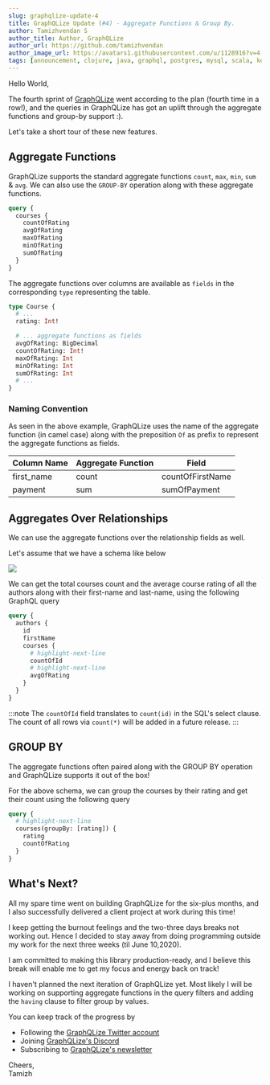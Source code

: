 ```yaml
---
slug: graphqlize-update-4
title: GraphQLize Update (#4) - Aggregate Functions & Group By.
author: Tamizhvendan S
author_title: Author, GraphQLize
author_url: https://github.com/tamizhvendan
author_image_url: https://avatars1.githubusercontent.com/u/1128916?v=4
tags: [announcement, clojure, java, graphql, postgres, mysql, scala, kotlin]
---
```


Hello World, 

The fourth sprint of [GraphQLize](https://www.graphqlize.org) went according to the plan (fourth time in a row!), and the queries in GraphQLize has got an uplift through the aggregate functions and group-by support :). 

Let's take a short tour of these new features.

<!--truncate-->

## Aggregate Functions

GraphQLize supports the standard aggregate functions `count`, `max`, `min`, `sum` & `avg`. We can also use the `GROUP-BY` operation along with these aggregate functions.

```graphql
query {
  courses {
    countOfRating
    avgOfRating
    maxOfRating
    minOfRating
    sumOfRating
  }
}
```

The aggregate functions over columns are available as `fields` in the corresponding `type` representing the table.

```graphql
type Course {
  # ...
  rating: Int!

  # ... aggregate functions as fields
  avgOfRating: BigDecimal
  countOfRating: Int!
  maxOfRating: Int
  minOfRating: Int
  sumOfRating: Int
  # ...
}
```

### Naming Convention

As seen in the above example, GraphQLize uses the name of the aggregate function (in camel case) along with the preposition `Of` as prefix to represent the aggregate functions as fields.

| Column Name | Aggregate Function | Field            |
| ----------- | ------------------ | ---------------- |
| first_name  | count              | countOfFirstName |
| payment     | sum                | sumOfPayment     |


## Aggregates Over Relationships

We can use the aggregate functions over the relationship fields as well. 

Let's assume that we have a schema like below 

![](/img/author_course_er_diagram.png)

We can get the total courses count and the average course rating of all the authors along with their first-name and last-name, using the following GraphQL query

```graphql
query {
  authors {
    id
    firstName
    courses {
      # highlight-next-line
      countOfId 
      # highlight-next-line
      avgOfRating
    }
  }
}
```

:::note
The `countOfId` field translates to `count(id)` in the SQL's select clause. The count of all rows via `count(*)` will be added in a future release.
:::

## GROUP BY

The aggregate functions often paired along with the GROUP BY operation and GraphQLize supports it out of the box!

For the above schema, we can group the courses by their rating and get their count using the following query

```graphql
query {
  # highlight-next-line
  courses(groupBy: [rating]) {
    rating
    countOfRating
  }
}
```


## What's Next?

All my spare time went on building GraphQLize for the six-plus months, and I also successfully delivered a client project at work during this time! 

I keep getting the burnout feelings and the two-three days breaks not working out. Hence I decided to stay away from doing programming outside my work for the next three weeks (til June 10,2020).  

I am committed to making this library production-ready, and I believe this break will enable me to get my focus and energy back on track!

I haven't planned the next iteration of GraphQLize yet. Most likely I will be working on supporting aggregate functions in the query filters and adding the `having` clause to filter group by values. 

You can keep track of the progress by

- Following the [GraphQLize Twitter account](https://twitter.com/graphqlize)
- Joining [GraphQLize's Discord](https://discord.gg/akkdPqf)
- Subscribing to [GraphQLize's newsletter](https://tinyletter.com/graphqlize-org)

Cheers,  
Tamizh